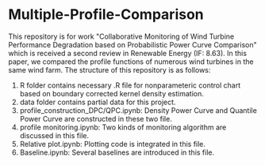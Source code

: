 # Multiple-Profile-Comparison

This repository is for work "Collaborative Monitoring of Wind Turbine Performance Degradation based on Probabilistic Power Curve Comparison" which is received a second review in Renewable Energy (IF: 8.63). In this paper, we compared the profile functions of numerous wind turbines in the same wind farm. The structure of this repository is as follows:

1. R folder contains necessary .R file for nonparameteric control chart based on boundary corrected kernel density estimation.
2. data folder contains partial data for this project.
3. profile_construction_DPC/QPC.ipynb: Density Power Curve and Quantile Power Curve are constructed in these two file.
4. profile monitoring.ipynb: Two kinds of monitoring algorithm are discussed in this file.
5. Relative plot.ipynb: Plotting code is integrated in this file.
6. Baseline.ipynb: Several baselines are introduced in this file.
